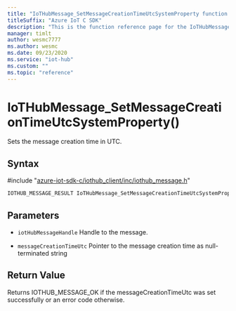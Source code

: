 ```yaml
---                             
title: "IoTHubMessage_SetMessageCreationTimeUtcSystemProperty function reference | Microsoft Docs" 
titleSuffix: "Azure IoT C SDK"            
description: "This is the function reference page for the IoTHubMessage_SetMessageCreationTimeUtcSystemProperty() function in the Azure IoT C SDK. This SDK is used with Azure IoT Hub and Azure IoT Hub Device Provisioning Service"            
manager: timlt                 
author: wesmc7777              
ms.author: wesmc               
ms.date: 09/23/2020                    
ms.service: "iot-hub"             
ms.custom: ""                
ms.topic: "reference"        
---                            
```


# IoTHubMessage_SetMessageCreationTimeUtcSystemProperty()

Sets the message creation time in UTC.

## Syntax

\#include "[azure-iot-sdk-c/iothub_client/inc/iothub_message.h](../iothub-message-h.md)"  
```C
IOTHUB_MESSAGE_RESULT IoTHubMessage_SetMessageCreationTimeUtcSystemProperty(IOTHUB_MESSAGE_HANDLE  MU_C2);
```

## Parameters
* `iotHubMessageHandle` Handle to the message. 

* `messageCreationTimeUtc` Pointer to the message creation time as null-terminated string

## Return Value
Returns IOTHUB_MESSAGE_OK if the messageCreationTimeUtc was set successfully or an error code otherwise.

